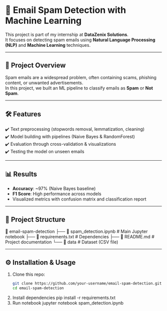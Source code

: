 # 📧 Email Spam Detection with Machine Learning

This project is part of my internship at **DataZenix Solutions**.  
It focuses on detecting spam emails using **Natural Language Processing (NLP)** and **Machine Learning** techniques.

---

## 🚀 Project Overview
Spam emails are a widespread problem, often containing scams, phishing content, or unwanted advertisements.  
In this project, we built an ML pipeline to classify emails as **Spam** or **Not Spam**.

---

## 🛠 Features
✔️ Text preprocessing (stopwords removal, lemmatization, cleaning)  
✔️ Model building with pipelines (Naive Bayes & RandomForest)  
✔️ Evaluation through cross-validation & visualizations  
✔️ Testing the model on unseen emails  

---

## 📊 Results
- **Accuracy**: ~97% (Naive Bayes baseline)  
- **F1 Score**: High performance across models  
- Visualized metrics with confusion matrix and classification report  

---

## 📂 Project Structure
📁 email-spam-detection
├── 📄 spam_detection.ipynb # Main Jupyter notebook
├── 📄 requirements.txt # Dependencies
├── 📄 README.md # Project documentation
└── 📂 data # Dataset (CSV file)


---

## ⚙️ Installation & Usage
1. Clone this repo:
   ```bash
   git clone https://github.com/your-username/email-spam-detection.git
   cd email-spam-detection

2. Install dependencies
   pip install -r requirements.txt 
4. Run notebook
   jupyter notebook spam_detection.ipynb
